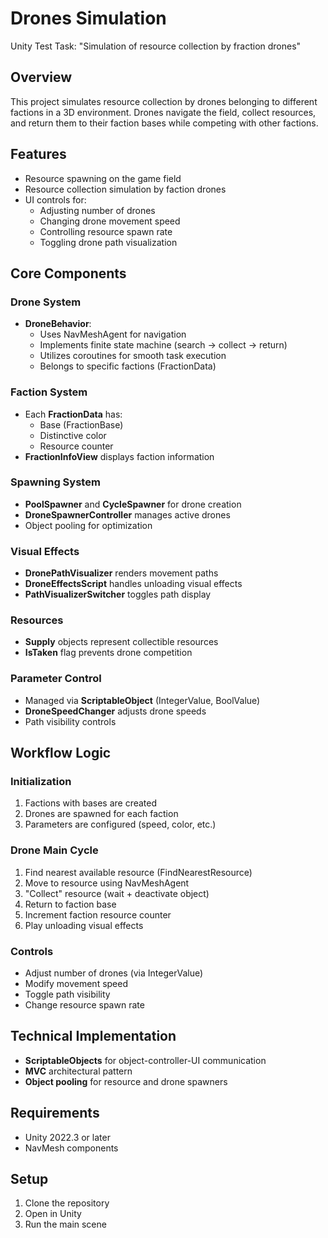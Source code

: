 # Drones Simulation

Unity Test Task: "Simulation of resource collection by fraction drones"

## Overview
This project simulates resource collection by drones belonging to different factions in a 3D environment. Drones navigate the field, collect resources, and return them to their faction bases while competing with other factions.

## Features
- Resource spawning on the game field
- Resource collection simulation by faction drones
- UI controls for:
  - Adjusting number of drones
  - Changing drone movement speed
  - Controlling resource spawn rate
  - Toggling drone path visualization

## Core Components

### Drone System
- **DroneBehavior**:
  - Uses NavMeshAgent for navigation
  - Implements finite state machine (search -> collect -> return)
  - Utilizes coroutines for smooth task execution
  - Belongs to specific factions (FractionData)

### Faction System
- Each **FractionData** has:
  - Base (FractionBase)
  - Distinctive color
  - Resource counter
- **FractionInfoView** displays faction information

### Spawning System
- **PoolSpawner** and **CycleSpawner** for drone creation
- **DroneSpawnerController** manages active drones
- Object pooling for optimization

### Visual Effects
- **DronePathVisualizer** renders movement paths
- **DroneEffectsScript** handles unloading visual effects
- **PathVisualizerSwitcher** toggles path display

### Resources
- **Supply** objects represent collectible resources
- **IsTaken** flag prevents drone competition

### Parameter Control
- Managed via **ScriptableObject** (IntegerValue, BoolValue)
- **DroneSpeedChanger** adjusts drone speeds
- Path visibility controls

## Workflow Logic

### Initialization
1. Factions with bases are created
2. Drones are spawned for each faction
3. Parameters are configured (speed, color, etc.)

### Drone Main Cycle
1. Find nearest available resource (FindNearestResource)
2. Move to resource using NavMeshAgent
3. "Collect" resource (wait + deactivate object)
4. Return to faction base
5. Increment faction resource counter
6. Play unloading visual effects

### Controls
- Adjust number of drones (via IntegerValue)
- Modify movement speed
- Toggle path visibility
- Change resource spawn rate

## Technical Implementation
- **ScriptableObjects** for object-controller-UI communication
- **MVC** architectural pattern
- **Object pooling** for resource and drone spawners

## Requirements
- Unity 2022.3 or later
- NavMesh components

## Setup
1. Clone the repository
2. Open in Unity
3. Run the main scene
